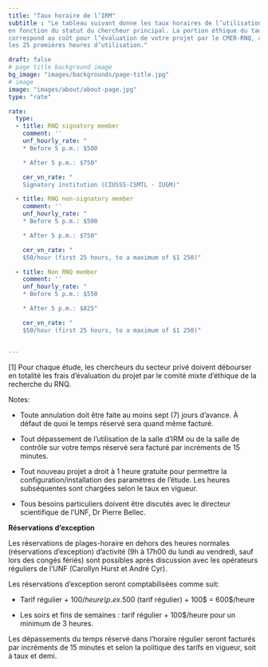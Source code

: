 ```yaml
---
title: "Taux horaire de l’IRM"
subtitle : "Le tableau suivant donne les taux horaires de l’utilisation de l’IRM
en fonction du statut du chercheur principal. La portion éthique du taux horaire
correspond au coût pour l’évaluation de votre projet par le CMER-RNQ, amorti sur
les 25 premières heures d’utilisation."

draft: false
# page title background image
bg_image: "images/backgrounds/page-title.jpg"
# image
image: "images/about/about-page.jpg"
type: "rate"

rate:
  type:
  - title: RNQ signatory member
    comment: ''
    unf_hourly_rate: "
    * Before 5 p.m.: $500

    * After 5 p.m.: $750"

    cer_vn_rate: "
    Signatory institution (CIUSSS-CSMTL - IUGM)"

  - title: RNQ non-signatory member
    comment: ''
    unf_hourly_rate: "
    * Before 5 p.m.: $500

    * After 5 p.m.: $750"

    cer_vn_rate: "
    $50/hour (first 25 hours, to a maximum of $1 250)"

  - title: Non RNQ member
    comment: ''
    unf_hourly_rate: "
    * Before 5 p.m.: $550

    * After 5 p.m.: $825"

    cer_vn_rate: "
    $50/hour (first 25 hours, to a maximum of $1 250)"


---
```


[1] Pour chaque étude, les chercheurs du secteur privé doivent débourser en totalité les frais d’évaluation du projet par le comité mixte d’éthique de la recherche du RNQ.

Notes:

- Toute annulation doit être faite au moins sept (7) jours d’avance. À défaut de quoi le temps réservé sera quand même facturé.

- Tout dépassement de l’utilisation de la salle d’IRM ou de la salle de contrôle sur votre temps réservé sera facturé par incréments de 15 minutes.

- Tout nouveau projet a droit à 1 heure gratuite pour permettre la configuration/installation des paramètres de l’étude. Les heures subséquentes sont chargées selon le taux en vigueur.


- Tous besoins particuliers doivent être discutés avec le directeur scientifique de l’UNF, Dr Pierre Bellec.


__Réservations d’exception__


Les réservations de plages-horaire en dehors des heures normales (réservations d’exception) d’activité (9h à 17h00 du lundi au vendredi, sauf lors des congés fériés) sont possibles après discussion avec les opérateurs réguliers de l’UNF (Carollyn Hurst et André Cyr).


Les réservations d’exception seront comptabilisées comme suit:

* Tarif régulier + 100$/heure (p. ex. 500$ (tarif régulier) + 100$ = 600$/heure

* Les soirs et fins de semaines : tarif régulier + 100$/heure pour un minimum de 3 heures.


Les dépassements du temps réservé dans l’horaire régulier seront facturés par incréments de 15 minutes et selon la politique des tarifs en vigueur, soit à taux et demi.
